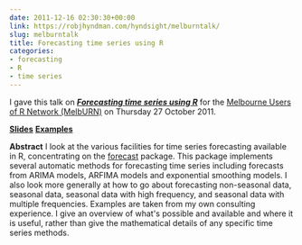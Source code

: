 ```yaml
---
date: 2011-12-16 02:30:30+00:00
link: https://robjhyndman.com/hyndsight/melburntalk/
slug: melburntalk
title: Forecasting time series using R
categories:
- forecasting
- R
- time series
---
```


I gave this talk on **_[Forecasting time series using R](http://www.meetup.com/MelbURN-Melbourne-Users-of-R-Network/events/30544191/)_** for the [Melbourne Users of R Network (MelbURN)](http://www.meetup.com/MelbURN-Melbourne-Users-of-R-Network/) on Thursday 27 October 2011.



**[Slides](https://robjhyndman.com/talks/MelbourneRUG.pdf)**
**[Examples](https://robjhyndman.com/talks/MelbourneRUGexamples.R)**


**Abstract**
I look at the various facilities for time series forecasting available in R, concentrating on the [forecast](http://github.com/robjhyndman/forecast/) package. This package implements several automatic methods for forecasting time series including forecasts from ARIMA models, ARFIMA models and exponential smoothing models. I also look more generally at how to go about forecasting non-seasonal data, seasonal data, seasonal data with high frequency, and seasonal data with multiple frequencies. Examples are taken from my own consulting experience. I give an overview of what's possible and available and where it is useful, rather than give the mathematical details of any specific time series methods.


